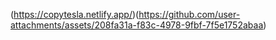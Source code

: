 (https://copytesla.netlify.app/)(https://github.com/user-attachments/assets/208fa31a-f83c-4978-9fbf-7f5e1752abaa)
